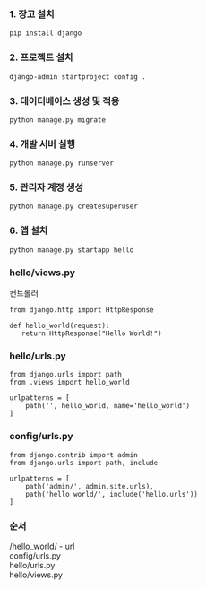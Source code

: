  ### 1. 장고 설치
 ```pip install django```
 ### 2. 프로젝트 설치
 ```django-admin startproject config .```
 ### 3. 데이터베이스 생성 및 적용
 ```python manage.py migrate```
 ### 4. 개발 서버 실행
 ```python manage.py runserver```
 ### 5. 관리자 계정 생성
 ```python manage.py createsuperuser```
 ### 6. 앱 설치
 ```python manage.py startapp hello```
 
 ### hello/views.py
 컨트롤러
 ```
from django.http import HttpResponse

def hello_world(request):
    return HttpResponse("Hello World!")
```

### hello/urls.py
```
from django.urls import path
from .views import hello_world

urlpatterns = [
    path('', hello_world, name='hello_world')
]
```

### config/urls.py
```
from django.contrib import admin
from django.urls import path, include

urlpatterns = [
    path('admin/', admin.site.urls),
    path('hello_world/', include('hello.urls'))
]
```

### 순서
/hello_world/ - url \
config/urls.py \
hello/urls.py \
hello/views.py


